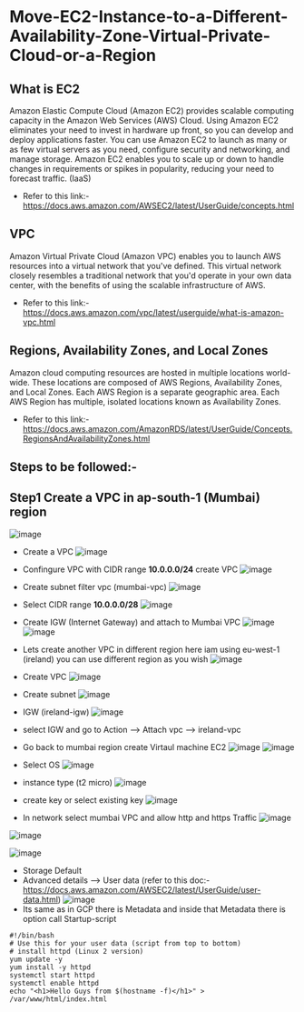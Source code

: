 # Move-EC2-Instance-to-a-Different-Availability-Zone-Virtual-Private-Cloud-or-a-Region

## What is EC2
Amazon Elastic Compute Cloud (Amazon EC2) provides scalable computing capacity in the Amazon Web Services (AWS) Cloud. Using Amazon EC2 eliminates your need to invest in hardware up front, so you can develop and deploy applications faster. You can use Amazon EC2 to launch as many or as few virtual servers as you need, configure security and networking, and manage storage. Amazon EC2 enables you to scale up or down to handle changes in requirements or spikes in popularity, reducing your need to forecast traffic. (IaaS)
- Refer to this link:-https://docs.aws.amazon.com/AWSEC2/latest/UserGuide/concepts.html

## VPC
Amazon Virtual Private Cloud (Amazon VPC) enables you to launch AWS resources into a virtual network that you've defined. This virtual network closely resembles a traditional network that you'd operate in your own data center, with the benefits of using the scalable infrastructure of AWS.
- Refer to this link:- https://docs.aws.amazon.com/vpc/latest/userguide/what-is-amazon-vpc.html

## Regions, Availability Zones, and Local Zones
Amazon cloud computing resources are hosted in multiple locations world-wide. These locations are composed of AWS Regions, Availability Zones, and Local Zones. Each AWS Region is a separate geographic area. Each AWS Region has multiple, isolated locations known as Availability Zones.
- Refer to this link:- https://docs.aws.amazon.com/AmazonRDS/latest/UserGuide/Concepts.RegionsAndAvailabilityZones.html

## Steps to be followed:- 

## Step1 Create a VPC in ap-south-1 (Mumbai) region 
![image](https://user-images.githubusercontent.com/63963025/168437759-54108b51-9093-44b7-ad39-15d29ac3aa69.png)

- Create a VPC 
![image](https://user-images.githubusercontent.com/63963025/168438519-5db42966-b34a-4bfe-8ffd-6a0e52129fb5.png)

- Confingure VPC with CIDR range <b>10.0.0.0/24</b> create VPC 
![image](https://user-images.githubusercontent.com/63963025/168438803-1e33d6d0-4384-4393-b015-2ffd55b9a59a.png)

- Create subnet filter vpc (mumbai-vpc)
![image](https://user-images.githubusercontent.com/63963025/168439238-49e140f1-17a5-4dfd-a4aa-92b08b3bf54d.png)

- Select CIDR range <b>10.0.0.0/28</b>
![image](https://user-images.githubusercontent.com/63963025/168439364-eb13b0c3-94a3-409f-881c-f61d605d03da.png)

- Create IGW (Internet Gateway) and attach to Mumbai VPC
 ![image](https://user-images.githubusercontent.com/63963025/168439465-4e5b8ced-7f48-43a6-85bd-a9d0b3c6b65b.png)
 ![image](https://user-images.githubusercontent.com/63963025/168439489-7c88aeb2-eb04-4125-bbd6-cedc5a4e5fb0.png)

- Lets create another VPC in different region here iam using eu-west-1 (ireland) you can use different region as you wish 
![image](https://user-images.githubusercontent.com/63963025/168439736-99a606f7-ef15-41ed-977e-27bf88ad2ca9.png)

- Create VPC
 ![image](https://user-images.githubusercontent.com/63963025/168439963-b5ed74e3-d5dc-4a69-bfbf-46f64b29e210.png)

- Create subnet
![image](https://user-images.githubusercontent.com/63963025/168440046-0dc9259c-3690-41ba-bc64-b7ea03f66c2d.png)

- IGW (ireland-igw)
![image](https://user-images.githubusercontent.com/63963025/168440075-d1065c25-dcbb-440f-8c28-253c3e172836.png)

- select IGW and go to Action --> Attach vpc --> ireland-vpc

- Go back to mumbai region create  Virtaul machine EC2 
![image](https://user-images.githubusercontent.com/63963025/168440206-44ebda1a-549d-4891-97c5-e09f114d3f97.png)
![image](https://user-images.githubusercontent.com/63963025/168440340-8ada85dd-57af-4af1-a338-40c821387aea.png)

- Select OS 
 ![image](https://user-images.githubusercontent.com/63963025/168440359-0dd27d1c-8b71-4fd2-93d7-870c2a333472.png)
 
- instance type (t2 micro)
![image](https://user-images.githubusercontent.com/63963025/168440368-e3a708b6-c0d6-4d06-a126-ecf7fc3855a6.png)

- create key or select existing key 
![image](https://user-images.githubusercontent.com/63963025/168440401-2deea83a-a6db-4eca-945f-26d9619c8f69.png)

- In network select mumbai VPC and allow http and https Traffic 
![image](https://user-images.githubusercontent.com/63963025/168440471-249f83d5-f62e-4376-87b8-c459bf8025f7.png)

![image](https://user-images.githubusercontent.com/63963025/168440493-a0ec0f7a-3166-42c2-bf12-61fd5b7868af.png)

![image](https://user-images.githubusercontent.com/63963025/168440504-421a58e4-fe32-44a7-9034-8555c558142d.png)

- Storage Default 
- Advanced details --> User data (refer to this doc:-https://docs.aws.amazon.com/AWSEC2/latest/UserGuide/user-data.html)
![image](https://user-images.githubusercontent.com/63963025/168440605-7e62744a-ff56-4c1a-b262-3c5933943330.png)
- Its same as in GCP there is Metadata and inside that Metadata there is option call Startup-script 
```
#!/bin/bash
# Use this for your user data (script from top to bottom)
# install httpd (Linux 2 version)
yum update -y
yum install -y httpd
systemctl start httpd
systemctl enable httpd
echo "<h1>Hello Guys from $(hostname -f)</h1>" > /var/www/html/index.html
```






